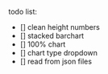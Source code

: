 todo list:

- [] clean height numbers
- [] stacked barchart
- [] 100% chart
- [] chart type dropdown
- [] read from json files
